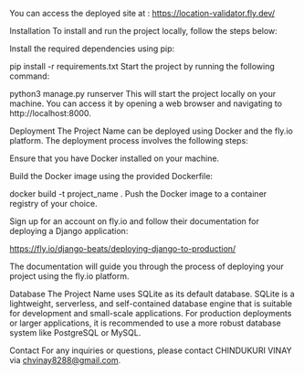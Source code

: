 
You can access the deployed site at : https://location-validator.fly.dev/

Installation
To install and run the project locally, follow the steps below:

Install the required dependencies using pip:

pip install -r requirements.txt
Start the project by running the following command:

python3 manage.py runserver
This will start the project locally on your machine. You can access it by opening a web browser and navigating to http://localhost:8000.

Deployment
The Project Name can be deployed using Docker and the fly.io platform. The deployment process involves the following steps:

Ensure that you have Docker installed on your machine.

Build the Docker image using the provided Dockerfile:

docker build -t project_name .
Push the Docker image to a container registry of your choice.

Sign up for an account on fly.io and follow their documentation for deploying a Django application:

https://fly.io/django-beats/deploying-django-to-production/

The documentation will guide you through the process of deploying your project using the fly.io platform.

Database
The Project Name uses SQLite as its default database. SQLite is a lightweight, serverless, and self-contained database engine that is suitable for development and small-scale applications. For production deployments or larger applications, it is recommended to use a more robust database system like PostgreSQL or MySQL.

Contact
For any inquiries or questions, please contact CHINDUKURI VINAY via chvinay8288@gmail.com.

